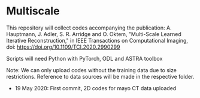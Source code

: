 # Multiscale

This repository will collect codes accompanying the publication:
A. Hauptmann, J. Adler, S. R. Arridge and O. Oktem, "Multi-Scale Learned Iterative Reconstruction," 
in IEEE Transactions on Computational Imaging, doi: https://doi.org/10.1109/TCI.2020.2990299

Scripts will need Python with PyTorch, ODL and ASTRA toolbox

Note: We can only upload codes without the training data due to size restrictions. 
Reference to data sources will be made in the respective folder.

- 19 May 2020: First commit, 2D codes for mayo CT data uploaded
